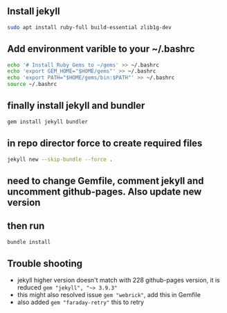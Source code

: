 ## Install jekyll

```bash
sudo apt install ruby-full build-essential zlib1g-dev
```

## Add environment varible to your ~/.bashrc

```bash
echo '# Install Ruby Gems to ~/gems' >> ~/.bashrc
echo 'export GEM_HOME="$HOME/gems"' >> ~/.bashrc
echo 'export PATH="$HOME/gems/bin:$PATH"' >> ~/.bashrc
source ~/.bashrc
```

## finally install jekyll and bundler
```bash
gem install jekyll bundler
```
## in repo director force to create required files
```bash
jekyll new --skip-bundle --force .
```

## need to change Gemfile, comment jekyll and uncomment github-pages. Also update new version

## then run 
```bash
bundle install
```


## Trouble shooting

- jekyll higher version doesn't match with 228 github-pages version, it is reduced `gem "jekyll", "~> 3.9.3"`
- this might also resolved issue `gem "webrick"`, add this in Gemfile
- also added `gem "faraday-retry"` this to retry
